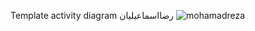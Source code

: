 Template activity diagram 
رضااسماعیلیان
![mohamadreza](https://user-images.githubusercontent.com/104448061/165978038-20d4fcdd-4b66-47b0-b6a6-79a9a7027c1b.png)

